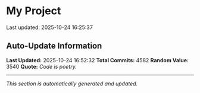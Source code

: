 # My Project


Last updated: 2025-10-24 16:25:37













































































































































































































































































































































































































































































































































































































































































































































































































































































































































































































































































































































































































































































































































































































































































































































































































































































































































































































































































































































































































































































































































































































































































































































































































































































































































































































































































































































































































































































































































































































































































































































































































































































































































































































































































































































































































































































































































































































































































































































































































































































































































































































































































































































































































































































































































































































































































































































































































































































































































































































































































































































































## Auto-Update Information

**Last Updated:** 2025-10-24 16:52:32
**Total Commits:** 4582
**Random Value:** 3540
**Quote:** _Code is poetry._

---
_This section is automatically generated and updated._